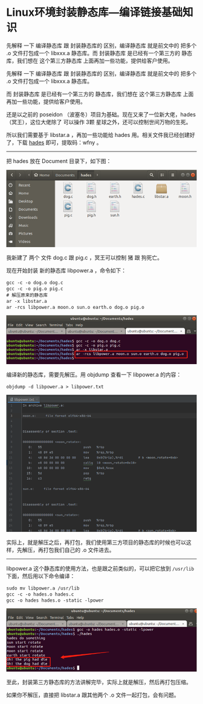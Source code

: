 # Linux环境封装静态库—编译链接基础知识

<div id="meta-description---">先解释 一下 编译静态库 跟 封装静态库的 区别，编译静态库 就是前文中的 把多个 .o 文件打包成一个 libxxx.a 静态库。而 封装静态库 是已经有一个第三方的 静态库，我们想在 这个第三方静态库 上面再加一些功能，提供给客户使用。</div>

先解释 一下 编译静态库 跟 封装静态库的 区别，编译静态库 就是前文中的 把多个 .o 文件打包成一个 libxxx.a 静态库。

而 封装静态库 是已经有一个第三方的 静态库，我们想在 这个第三方静态库 上面再加一些功能，提供给客户使用。

还是以之前的 poseidon （波塞冬）项目为基础。现在又来了一位新大佬，hades （冥王），这位大佬除了 可以操作 3颗 星球之外，还可以控制世间万物的生死。

所以我们需要基于 libstar.a ，再加一些功能给 hades 用。相关文件我已经创建好了，下载 [hades](https://pan.baidu.com/s/1OoNtw_Y0vZyAVOA18I-eJw ) 即可，提取码：wfny 。



------

把 hades  放在 Document 目录下，如下图：

![linux-c-static2-1-1](linux-c-static2\linux-c-static2-1-1.png)

我新建了 两个 文件 dog.c 跟 pig.c ，冥王可以控制 猪 跟 狗死亡。

现在开始封装 新的静态库 libpower.a ，命令如下：

```
gcc -c -o dog.o dog.c
gcc -c -o pig.o pig.c
# 解压原来的静态库
ar -x libstar.a
ar -rcs libpower.a moon.o sun.o earth.o dog.o pig.o
```

![linux-c-static2-1-2](linux-c-static2\linux-c-static2-1-2.png)

编译新的静态库，需要先解压。用 objdump 查看一下 libpower.a 的内容：

```
objdump -d libpower.a > libpower.txt
```

![linux-c-static2-1-3](linux-c-static2\linux-c-static2-1-3.png)

实际上，就是解压之后，再打包，我们使用第三方项目的静态库的时候也可以这样，先解压，再打包我们自己的 .o 文件进去。

------

libpower.a 这个静态库的使用方法，也是跟之前类似的，可以把它放到 `/usr/lib` 下面，然后用以下命令编译：

```
sudo mv libpower.a /usr/lib
gcc -c -o hades.o hades.c
gcc -o hades hades.o -static -lpower
```

![linux-c-static2-1-4](linux-c-static2\linux-c-static2-1-4.png)

至此，封装第三方静态库的方法讲解完毕，实际上就是解压，然后再打包压缩。

如果你不解压，直接把 libstar.a 跟其他两个 .o 文件一起打包，会有问题。

